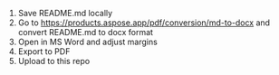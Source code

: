 1. Save README.md locally
2. Go to https://products.aspose.app/pdf/conversion/md-to-docx and convert README.md to docx format
3. Open in MS Word and adjust margins
4. Export to PDF
5. Upload to this repo
